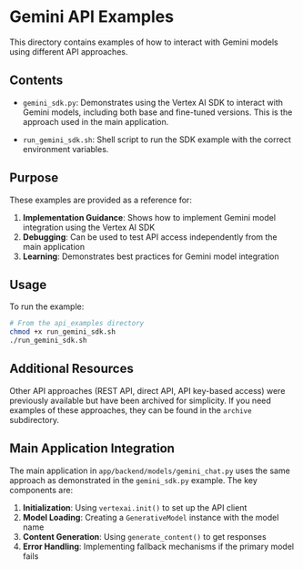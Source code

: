 # Gemini API Examples

This directory contains examples of how to interact with Gemini models using different API approaches.

## Contents

- `gemini_sdk.py`: Demonstrates using the Vertex AI SDK to interact with Gemini models, including both base and fine-tuned versions. This is the approach used in the main application.

- `run_gemini_sdk.sh`: Shell script to run the SDK example with the correct environment variables.

## Purpose

These examples are provided as a reference for:

1. **Implementation Guidance**: Shows how to implement Gemini model integration using the Vertex AI SDK
2. **Debugging**: Can be used to test API access independently from the main application
3. **Learning**: Demonstrates best practices for Gemini model integration

## Usage

To run the example:

```bash
# From the api_examples directory
chmod +x run_gemini_sdk.sh
./run_gemini_sdk.sh
```

## Additional Resources

Other API approaches (REST API, direct API, API key-based access) were previously available but have been archived for simplicity. If you need examples of these approaches, they can be found in the `archive` subdirectory.

## Main Application Integration

The main application in `app/backend/models/gemini_chat.py` uses the same approach as demonstrated in the `gemini_sdk.py` example. The key components are:

1. **Initialization**: Using `vertexai.init()` to set up the API client
2. **Model Loading**: Creating a `GenerativeModel` instance with the model name
3. **Content Generation**: Using `generate_content()` to get responses
4. **Error Handling**: Implementing fallback mechanisms if the primary model fails 